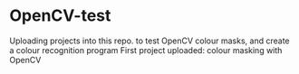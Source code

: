 # OpenCV-test
Uploading projects into this repo. to test OpenCV colour masks, and create a colour recognition program
First project uploaded: colour masking with OpenCV
